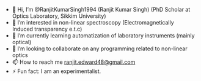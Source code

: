 - 👋 Hi, I’m @RanjitKumarSingh1994 (Ranjit Kumar Singh) (PhD Scholar at Optics Laboratory, Sikkim University)
- 👀 I’m interested in non-linear spectroscopy (Electromagnetically Induced transparency e.t.c)
- 🌱 I’m currently learning automatization of laboratory instruments (mainly optical)
- 💞️ I’m looking to collaborate on any programming related to non-linear optics
- 📫 How to reach me ranjit.edward48@gmail.com
- ⚡ Fun fact: I am an experimentalist.

<!---
RanjitKumarSingh1994/RanjitKumarSingh1994 is a ✨ special ✨ repository because its `README.md` (this file) appears on your GitHub profile.
You can click the Preview link to take a look at your changes.
--->
